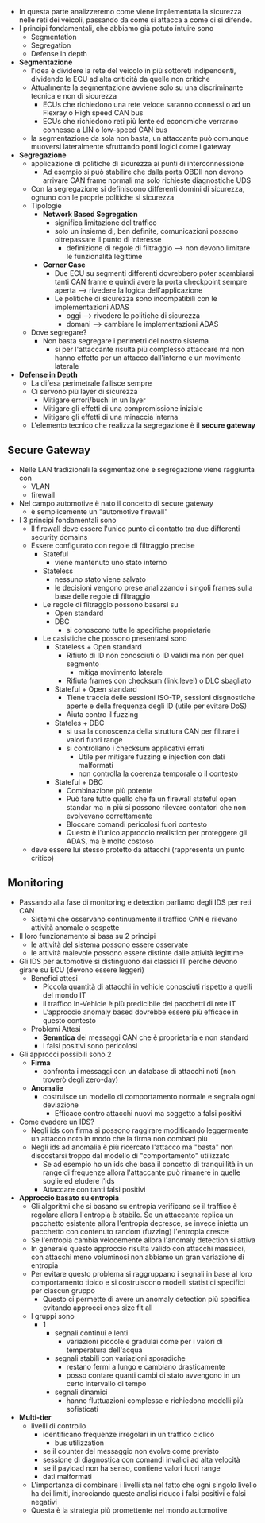 - In questa parte analizzeremo come viene implementata la sicurezza nelle reti dei veicoli, passando da come si attacca a come ci si difende.
- I principi fondamentali, che abbiamo già potuto intuire sono
	- Segmentation
	- Segregation
	- Defense in depth
- **Segmentazione**
	- l'idea è dividere la rete del veicolo in più sottoreti indipendenti, dividendo le ECU ad alta criticità da quelle non critiche
	- Attualmente la segmentazione avviene solo su una discriminante tecnica e non di sicurezza
		- ECUs che richiedono una rete veloce saranno connessi o ad un Flexray o High speed CAN bus
		- ECUs che richiedono reti più lente ed economiche verranno connesse a LIN o low-speed CAN bus
	- la segmentazione da sola non basta, un attaccante può comunque muoversi lateralmente sfruttando ponti logici come i gateway
- **Segregazione**
	- applicazione di politiche di sicurezza ai punti di interconnessione
		- Ad esempio si può stabilire che dalla porta OBDII  non devono arrivare CAN frame normali ma solo richieste diagnostiche UDS
	- Con la segregazione si definiscono differenti domini di sicurezza, ognuno con le proprie politiche si sicurezza
	- Tipologie
		- **Network Based Segregation**
			- significa limitazione del traffico
			- solo un insieme di, ben definite, comunicazioni possono oltrepassare il punto di interesse
				- definizione di regole di filtraggio  --> non devono limitare le funzionalità legittime
		- **Corner Case**
			- Due ECU su segmenti differenti dovrebbero poter scambiarsi tanti CAN frame e quindi avere la porta checkpoint sempre aperta --> rivedere la logica dell'applicazione
			- Le politiche di sicurezza sono incompatibili con le implementazioni ADAS
				- oggi --> rivedere le politiche di sicurezza
				- domani --> cambiare le implementazioni ADAS
	- Dove segregare?
		- Non basta segregare i perimetri del nostro sistema
			- si per l'attaccante risulta più complesso attaccare ma non hanno effetto per un attacco dall'interno e un movimento laterale
- **Defense in Depth**
	- La difesa perimetrale fallisce sempre
	- Ci servono più layer di sicurezza
		- Mitigare errori/buchi in un layer
		- Mitigare gli effetti di una compromissione iniziale
		- Mitigare gli effetti di una minaccia interna
	- L'elemento tecnico che realizza la segregazione è il **secure gateway**
## Secure Gateway
- Nelle LAN tradizionali la segmentazione e segregazione viene raggiunta con 
	- VLAN 
	- firewall
- Nel campo automotive è nato il concetto di secure gateway
	- è semplicemente un "automotive firewall"
- I 3 principi fondamentali sono
	- Il firewall deve essere l'unico punto di contatto tra due differenti security domains
	- Essere configurato con regole di filtraggio precise
		- Stateful
			- viene mantenuto uno stato interno
		- Stateless
			- nessuno stato viene salvato
			- le decisioni vengono prese analizzando i singoli frames sulla base delle regole di filtraggio
		- Le regole di filtraggio possono basarsi su 
			- Open standard
			- DBC
				- si conoscono tutte le specifiche proprietarie
		- Le casistiche che possono presentarsi sono
			- Stateless + Open standard
				- Rifiuto di ID non conosciuti o ID validi ma non per quel segmento
					- mitiga movimento laterale
				- Rifiuta frames con checksum (link.level) o DLC sbagliato
			- Stateful + Open standard
				- Tiene traccia delle sessioni ISO-TP, sessioni disgnostiche aperte e della frequenza degli ID (utile per evitare DoS) 
				- Aiuta contro il fuzzing
			- Stateles + DBC
				- si usa la conoscenza della struttura CAN per filtrare i valori fuori range
				- si controllano i checksum applicativi errati
					- Utile per mitigare fuzzing e injection con dati malformati 
					- non controlla la coerenza temporale o il contesto
			- Stateful + DBC
				- Combinazione più potente
				- Può fare tutto quello che fa un firewall stateful open standar ma in più si possono rilevare contatori che non evolvevano correttamente 
				- Bloccare comandi pericolosi fuori contesto 
				- Questo è l'unico approccio realistico per proteggere gli ADAS, ma è molto costoso
	- deve essere lui stesso protetto da attacchi (rappresenta un punto critico)
## Monitoring
- Passando alla fase di monitoring e detection parliamo degli IDS per reti CAN
	- Sistemi che osservano continuamente il traffico CAN e rilevano attività anomale o sospette
- Il loro funzionamento si basa su 2 principi
	- le attività del sistema possono essere osservate
	- le attività malevole possono essere distinte dalle attività legittime
- Gli IDS per automotive si distinguono dai classici IT perchè devono girare su ECU (devono essere leggeri)
	- Benefici attesi
		- Piccola quantità di attacchi in vehicle conosciuti rispetto a quelli del mondo IT
		- il traffico In-Vehicle è più predicibile dei pacchetti di rete IT
		- L'approccio anomaly based dovrebbe essere più efficace in questo contesto
	- Problemi Attesi
		- **Semntica** dei messaggi CAN che è proprietaria e non standard
		- I falsi positivi sono pericolosi
- Gli approcci possibili sono 2
	- **Firma**
		- confronta i messaggi con un database di attacchi noti (non troverò degli zero-day)
	- **Anomalie**
		- costruisce un modello di comportamento normale e segnala ogni deviazione
			- Efficace contro attacchi nuovi ma soggetto a falsi positivi
- Come evadere un IDS?
	- Negli ids con firma si possono raggirare modificando leggermente un attacco noto in modo che la firma non combaci più
	- Negli ids ad anomalia è più ricercato l'attacco ma "basta" non discostarsi troppo dal modello di "comportamento" utilizzato 
		- Se ad esempio ho un ids che basa il concetto di tranquillità in un range di frequenze allora l'attaccante può rimanere in quelle soglie ed eludere l'ids
		- Attaccare con tanti falsi positivi
- **Approccio basato su entropia**
	- Gli algoritmi che si basano su entropia verificano se il traffico è regolare allora l'entropia è stabile. Se un attaccante replica un pacchetto esistente allora l'entropia decresce, se invece inietta un pacchetto con contenuto random (fuzzing) l'entropia cresce
	- Se l'entropia cambia velocemente allora l'anomaly detection si attiva
	- In generale questo approccio risulta valido con attacchi massicci, con attacchi meno voluminosi non abbiamo un gran variazione di entropia
	- Per evitare questo problema si raggruppano i segnali in base al loro comportamento tipico e si costruiscono modelli statistici specifici per ciascun gruppo
		- Questo ci permette di avere un anomaly detection più specifica evitando approcci ones size fit all
	- I gruppi sono
		- 1
			- segnali continui e lenti
				- variazioni piccole e gradulai come per i valori di temperatura dell'acqua
			- segnali stabili con variazioni sporadiche
				- restano fermi a lungo e cambiano drasticamente 
				- posso contare quanti cambi di stato avvengono in un certo intervallo di tempo
			- segnali dinamici
				- hanno fluttuazioni complesse e richiedono modelli più sofisticati
-  **Multi-tier**
	- livelli di controllo 
		- identificano frequenze irregolari in un traffico ciclico
			- bus utilizzation
		- se il counter del messaggio non evolve come previsto
		- sessione di diagnostica con comandi invalidi ad alta velocità
		- se il payload non ha senso, contiene valori fuori range
		- dati malformati
	- L'importanza di combinare i livelli sta nel fatto che ogni singolo livello ha  dei limiti, incrociando queste analisi riduco i falsi positivi e falsi negativi
	- Questa è la strategia più promettente nel mondo automotive